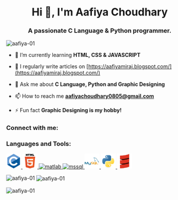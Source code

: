 
<h1 align="center">Hi 👋, I'm Aafiya Choudhary</h1>
<h3 align="center">A passionate C Language & Python programmer.</h3>

<p align="left"> <img src="https://komarev.com/ghpvc/?username=aafiya-01&label=Profile%20views&color=0e75b6&style=flat" alt="aafiya-01" /> </p>

- 🌱 I’m currently learning **HTML, CSS & JAVASCRIPT**

- 📝 I regularly write articles on [https://aafiyamiraj.blogspot.com/](https://aafiyamiraj.blogspot.com/)

- 💬 Ask me about **C Language, Python and Graphic Designing**

- 📫 How to reach me **aafiyachoudhary0805@gmail.com**

- ⚡ Fun fact **Graphic Designing is my hobby!**

<h3 align="left">Connect with me:</h3>
<p align="left">
</p>

<h3 align="left">Languages and Tools:</h3>
<p align="left"> <a href="https://www.cprogramming.com/" target="_blank" rel="noreferrer"> <img src="https://raw.githubusercontent.com/devicons/devicon/master/icons/c/c-original.svg" alt="c" width="40" height="40"/> </a> <a href="https://www.w3.org/html/" target="_blank" rel="noreferrer"> <img src="https://raw.githubusercontent.com/devicons/devicon/master/icons/html5/html5-original-wordmark.svg" alt="html5" width="40" height="40"/> </a> <a href="https://www.mathworks.com/" target="_blank" rel="noreferrer"> <img src="https://upload.wikimedia.org/wikipedia/commons/2/21/Matlab_Logo.png" alt="matlab" width="40" height="40"/> </a> <a href="https://www.microsoft.com/en-us/sql-server" target="_blank" rel="noreferrer"> <img src="https://www.svgrepo.com/show/303229/microsoft-sql-server-logo.svg" alt="mssql" width="40" height="40"/> </a> <a href="https://www.mysql.com/" target="_blank" rel="noreferrer"> <img src="https://raw.githubusercontent.com/devicons/devicon/master/icons/mysql/mysql-original-wordmark.svg" alt="mysql" width="40" height="40"/> </a> <a href="https://www.python.org" target="_blank" rel="noreferrer"> <img src="https://raw.githubusercontent.com/devicons/devicon/master/icons/python/python-original.svg" alt="python" width="40" height="40"/> </a> <a href="https://www.scala-lang.org" target="_blank" rel="noreferrer"> <img src="https://raw.githubusercontent.com/devicons/devicon/master/icons/scala/scala-original.svg" alt="scala" width="40" height="40"/> </a> </p>

<p><img align="left" src="https://github-readme-stats.vercel.app/api/top-langs?username=aafiya-01&show_icons=true&locale=en&layout=compact" alt="aafiya-01" /></p>

<p>&nbsp;<img align="center" src="https://github-readme-stats.vercel.app/api?username=aafiya-01&show_icons=true&locale=en" alt="aafiya-01" /></p>

<p><img align="center" src="https://github-readme-streak-stats.herokuapp.com/?user=aafiya-01&" alt="aafiya-01" /></p>
